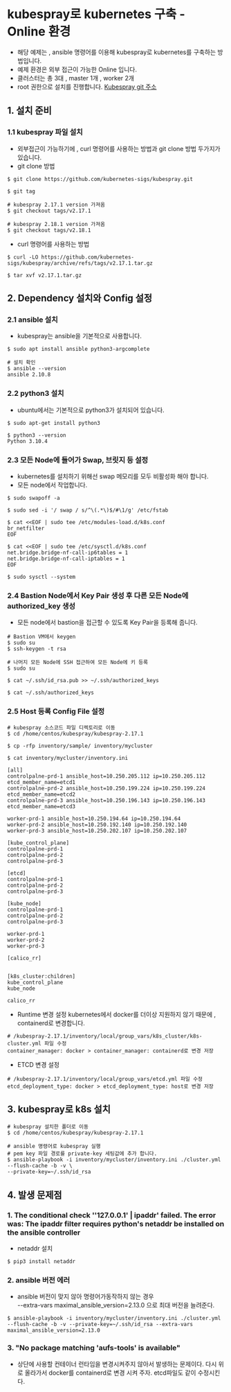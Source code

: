 
  
# kubespray로 kubernetes 구축 - Online 환경
- 해당 예제는 , ansible 명령어를 이용해 kubespray로 kubernetes를 구축하는 방법입니다.
- 예제 환경은 외부 접근이 가능한 Online 입니다.
- 클러스터는 총 3대 , master 1개 , worker 2개
- root 권한으로 설치를 진행합니다.
[Kubespray git 주소](https://github.com/kubernetes-sigs/kubespray)

## 1. 설치 준비
### 1.1 kubespray 파일 설치
- 외부접근이 가능하기에 , curl 명령어를 사용하는 방법과 git clone 방법 두가지가 있습니다.
- git clone 방법
```
$ git clone https://github.com/kubernetes-sigs/kubespray.git

$ git tag

# kubespray 2.17.1 version 가져옴
$ git checkout tags/v2.17.1

# kubespray 2.18.1 version 가져옴
$ git checkout tags/v2.18.1
```

- curl 명령어를 사용하는 방법
```
$ curl -LO https://github.com/kubernetes-sigs/kubespray/archive/refs/tags/v2.17.1.tar.gz

$ tar xvf v2.17.1.tar.gz
```
## 2. Dependency 설치와 Config 설정
### 2.1 ansible 설치
- kubespray는 ansible을 기본적으로 사용합니다.
```
$ sudo apt install ansible python3-argcomplete

# 설치 확인
$ ansible --version
ansible 2.10.8
```
### 2.2 python3 설치
- ubuntu에서는 기본적으로 python3가 설치되어 있습니다.
```
$ sudo apt-get install python3

$ python3 --version
Python 3.10.4
```
### 2.3 모든 Node에 들어가 Swap, 브릿지 등 설정
- kubernetes를 설치하기 위해선 swap 메모리를 모두 비활성화 해야 합니다.
- 모든 node에서 작업합니다.
```
$ sudo swapoff -a

$ sudo sed -i '/ swap / s/^\(.*\)$/#\1/g' /etc/fstab

$ cat <<EOF | sudo tee /etc/modules-load.d/k8s.conf
br_netfilter
EOF

$ cat <<EOF | sudo tee /etc/sysctl.d/k8s.conf
net.bridge.bridge-nf-call-ip6tables = 1
net.bridge.bridge-nf-call-iptables = 1
EOF

$ sudo sysctl --system
```
### 2.4 Bastion Node에서 Key Pair 생성 후 다른 모든 Node에 authorized_key 생성
- 모든 node에서 bastion을 접근할 수 있도록 Key Pair을 등록해 줍니다.
```
# Bastion VM에서 keygen
$ sudo su
$ ssh-keygen -t rsa

# 나머지 모든 Node에 SSH 접근하여 모든 Node에 키 등록
$ sudo su

$ cat ~/.ssh/id_rsa.pub >> ~/.ssh/authorized_keys

$ cat ~/.ssh/authorized_keys
```
### 2.5 Host 등록 Config File 설정
```
# kubespray 소스코드 파일 디렉토리로 이동
$ cd /home/centos/kubespray/kubespray-2.17.1

$ cp -rfp inventory/sample/ inventory/mycluster

$ cat inventory/mycluster/inventory.ini

[all]
controlpalne-prd-1 ansible_host=10.250.205.112 ip=10.250.205.112 etcd_member_name=etcd1
controlpalne-prd-2 ansible_host=10.250.199.224 ip=10.250.199.224 etcd_member_name=etcd2
controlpalne-prd-3 ansible_host=10.250.196.143 ip=10.250.196.143 etcd_member_name=etcd3

worker-prd-1 ansible_host=10.250.194.64 ip=10.250.194.64
worker-prd-2 ansible_host=10.250.192.140 ip=10.250.192.140
worker-prd-3 ansible_host=10.250.202.107 ip=10.250.202.107

[kube_control_plane]
controlpalne-prd-1
controlpalne-prd-2
controlpalne-prd-3

[etcd]
controlpalne-prd-1
controlpalne-prd-2
controlpalne-prd-3

[kube_node]
controlpalne-prd-1
controlpalne-prd-2
controlpalne-prd-3

worker-prd-1
worker-prd-2
worker-prd-3

[calico_rr]


[k8s_cluster:children]
kube_control_plane
kube_node

calico_rr
```
- Runtime 변경 설정
  kubernetes에서 docker를 더이상 지원하지 않기 때문에 , containerd로 변경합니다.
```
# /kubespray-2.17.1/inventory/local/group_vars/k8s_cluster/k8s-cluster.yml 파일 수정
container_manager: docker > container_manager: containerd로 변경 저장
```
- ETCD 변경 설정
```
# /kubespray-2.17.1/inventory/local/group_vars/etcd.yml 파일 수정
etcd_deployment_type: docker > etcd_deployment_type: host로 변경 저장
```
## 3. kubespray로 k8s 설치
```
# kubespray 설치한 폴더로 이동
$ cd /home/centos/kubespray/kubespray-2.17.1

# ansible 명령어로 kubespray 실행
# pem key 파일 경로를 private-key 세팅값에 추가 합니다.
$ ansible-playbook -i inventory/mycluster/inventory.ini ./cluster.yml --flush-cache -b -v \
--private-key=~/.ssh/id_rsa
```

## 4. 발생 문제점

### 1. The conditional check ''127.0.0.1' | ipaddr' failed. The error was: The ipaddr filter requires python's netaddr be installed on the ansible controller
- netaddr 설치
```
$ pip3 install netaddr
```

### 2. ansible 버전 에러

- ansible 버전이 맞지 않아 명령어가동작하지 않는 경우   
 --extra-vars maximal_ansible_version=2.13.0 으로 최대 버전을 늘려준다.
```
$ ansible-playbook -i inventory/mycluster/inventory.ini ./cluster.yml --flush-cache -b -v --private-key=~/.ssh/id_rsa --extra-vars maximal_ansible_version=2.13.0
```

### 3. "No package matching 'aufs-tools' is available"

- 상단에 사용할 컨테이너 런타임을 변경시켜주지 않아서 발생하는 문제이다.
다시 위로 올라가서 docker를 containerd로 변경 시켜 주자. etcd파일도 같이 수정시킨다.